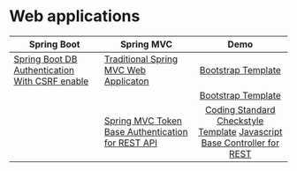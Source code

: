 # Web applications

| Spring Boot | Spring MVC | Demo |
| --- | --- | :---: |
| [Spring Boot DB Authentication With CSRF enable](https://github.com/stephenking1101/WebApp/tree/master/DBAuthenWithCSRF) | [Traditional Spring MVC Web Applicaton](https://github.com/stephenking1101/WebApp/tree/master/spring-anno-web-app) | [Bootstrap Template](https://stephenking1101.github.io/WebApp/demo/DBAuthenWithCSRF/index.html) |
|  |  | [Bootstrap Template](https://stephenking1101.github.io/WebApp/demo/DBAuthenWithCSRF/index.html) |
|  |[Spring MVC Token Base Authentication for REST API](https://github.com/stephenking1101/WebApp/blob/master/TokenBaseAuthen)|[Coding Standard](https://github.com/stephenking1101/WebApp/blob/master/TokenBaseAuthen/README.md) [Checkstyle Template](https://github.com/stephenking1101/WebApp/blob/master/TokenBaseAuthen/src/main/resources/checkstyle.xml) [Javascript Base Controller for REST](https://github.com/stephenking1101/WebApp/blob/master/TokenBaseAuthen/src/main/webapp/WEB-INF/resources/js/BaseController.js)|
